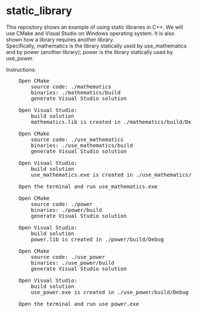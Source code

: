 # static_library
This repository shows an example of using static libraries in C++. We will use CMake and Visual Studio on Windows operating system. It is also shown how a library requires another library.<br>
Specifically, mathematics is the library statically used by use_mathematics and by power (another library); power is the library statically used by use_power.

Instructions:
<pre>
	Open CMake
		source code: ./mathematics
		binaries: ./mathematics/build
		generate Visual Studio solution

	Open Visual Studio:
		build solution
		mathematics.lib is created in ./mathematics/build/Debug

	Open CMake
		source code: ./use_mathematics
		binaries: ./use_mathematics/build
		generate Visual Studio solution

	Open Visual Studio:
		build solution
		use_mathematics.exe is created in ./use_mathematics/build/Debug

	Open the terminal and run use_mathematics.exe

	Open CMake
		source code: ./power
		binaries: ./power/build
		generate Visual Studio solution

	Open Visual Studio:
		build solution
		power.lib is created in ./power/build/Debug

	Open CMake
		source code: ./use_power
		binaries: ./use_power/build
		generate Visual Studio solution

	Open Visual Studio:
		build solution
		use_power.exe is created in ./use_power/build/Debug

	Open the terminal and run use_power.exe
</pre>
